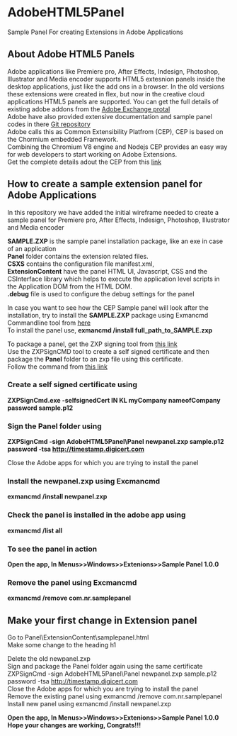 # AdobeHTML5Panel
Sample Panel For creating Extensions in Adobe Applications

## About Adobe HTML5 Panels
Adobe applications like Premiere pro, After Effects, Indesign, Photoshop, Illustrator and Media encoder supports HTML5 extesnion panels inside the desktop applications,
just like the add ons in a browser. In the old versions these extensions were created in flex, but now in the creative cloud applications HTML5 panels are supported.
You can get the full details of existing adobe addons from the [Adobe Exchange protal](https://exchange.adobe.com/creativecloud)\
Adobe have also provided extensive documentation and sample panel codes in there [Git repository](https://github.com/Adobe-CEP)\
Adobe calls this as Common Extensibility Platfrom (CEP), CEP is based on the Chormium embedded Framework.\
Combining the Chromium V8 engine and Nodejs CEP provides an easy way for web developers to start working on Adobe Extensions.\
Get the complete details adout the CEP from this [link](https://github.com/Adobe-CEP/CEP-Resources/blob/master/CEP_10.x/Documentation/CEP%2010.0%20HTML%20Extension%20Cookbook.md)

## How to create a sample extension panel for Adobe Applications
In this repository we have added the initial wireframe needed to create a sample panel for
Premiere pro, After Effects, Indesign, Photoshop, Illustrator and Media encoder

**SAMPLE.ZXP** is the sample panel installation package, like an exe in case of an application\
**Panel** folder contains the extension related files.\
**CSXS** contains the configuration file manifest.xml,\
**ExtensionContent** have the panel HTML UI, Javascript, CSS and the CSInterface library which helps to execute the application level scripts in the Application DOM from the HTML DOM.\
**.debug** file is used to configure the debug settings for the panel

In case you want to see how the CEP Sample panel will look after the installation, try to install the **SAMPLE.ZXP** package using Exmancmd Commandline tool from [here](https://partners.adobe.com/exchangeprogram/creativecloud/support/exman-com-line-tool.html)\
To install the panel use, **exmancmd /install full_path_to_SAMPLE.zxp**

To package a panel, get the ZXP signing tool from [this link](https://github.com/Adobe-CEP/CEP-Resources/tree/master/ZXPSignCMD/4.1.103/win64)\
Use the ZXPSignCMD tool to create a self signed certificate and then package the **Panel** folder to an zxp file using this certificate.\
Follow the command from [this link](https://wwwimages2.adobe.com/content/dam/acom/en/devnet/creativesuite/pdfs/SigningTechNote_CC.pdf)

### Create a self signed certificate using
**ZXPSignCmd.exe -selfsignedCert IN KL myCompany nameofCompany password sample.p12**

### Sign the Panel folder using
**ZXPSignCmd -sign AdobeHTML5Panel\Panel newpanel.zxp sample.p12 password -tsa http://timestamp.digicert.com**

Close the Adobe apps for which you are trying to install the panel
### Install the newpanel.zxp using Excmancmd
**exmancmd /install newpanel.zxp**

### Check the panel is installed in the adobe app using
**exmancmd /list all**

### To see the panel in action
**Open the app, In Menus>>Windows>>Extenions>>Sample Panel 1.0.0**

### Remove the panel using Excmancmd
**exmancmd /remove com.nr.samplepanel**

## Make your first change in Extension panel
Go to Panel\ExtensionContent\samplepanel.html\
Make some change to the heading h1

Delete the old newpanel.zxp\
Sign and package the Panel folder again using the same certificate\
ZXPSignCmd -sign AdobeHTML5Panel\Panel newpanel.zxp sample.p12 password -tsa http://timestamp.digicert.com \
Close the Adobe apps for which you are trying to install the panel\
Remove the existing panel using exmancmd /remove com.nr.samplepanel\
Install new panel using exmancmd /install newpanel.zxp

**Open the app, In Menus>>Windows>>Extenions>>Sample Panel 1.0.0**\
**Hope your changes are working, Congrats!!!**


